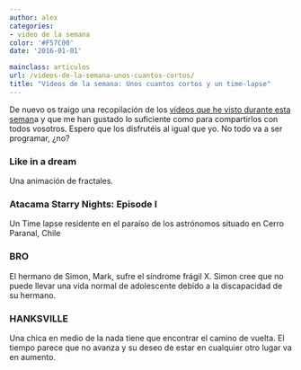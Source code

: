 ```yaml
---
author: alex
categories:
- video de la semana
color: '#F57C00'
date: '2016-01-01'

mainclass: articulos
url: /videos-de-la-semana-unos-cuantos-cortos/
title: "Vídeos de la semana: Unos cuantos cortos y un time-lapse"
---
```


<div class="separator" >
<a href="https://1.bp.blogspot.com/-6oHsJJbLCtc/T0DNH9OnxrI/AAAAAAAACGQ/uIuix5iiJhM/s1600/1329646861_video-file.png"  ><amp-img on="tap:lightbox1" role="button" tabindex="0" layout="responsive"  height="128" width="128" src="https://1.bp.blogspot.com/-6oHsJJbLCtc/T0DNH9OnxrI/AAAAAAAACGQ/uIuix5iiJhM/s400/1329646861_video-file.png" /></a>
</div>

De nuevo os traigo una recopilación de los [vídeos que he visto durante esta seman][1]a y que me han gustado lo suficiente como para compartirlos con todos vosotros. Espero que los disfrutéis al igual que yo. No todo va a ser programar, ¿no? <amp-img on="tap:lightbox1" role="button" tabindex="0" layout="responsive" src="https://elbauldelprogramador.com/wp-includes/img/smilies/icon_smile.gif" alt=":-)" class="wp-smiley" />
<!--more--><!--ad-->
<h3 >
  Like in a dream
</h3>
<p >
  Una animación de fractales.
</p>
<div >
</div>

### Atacama Starry Nights: Episode I

Un Time lapse residente en el paraíso de los astrónomos situado en Cerro Paranal, Chile

<div >
</div>

### BRO

El hermano de Simon, Mark, sufre el síndrome frágil X. Simon cree que no puede llevar una vida normal de adolescente debido a la discapacidad de su hermano.

<div >
</div>

### HANKSVILLE

Una chica en medio de la nada tiene que encontrar el camino de vuelta. El tiempo parece que no avanza y su deseo de estar en cualquier otro lugar va en aumento.

<div >
</div>



 [1]: https://elbauldelprogramador.com/label/v%C3%ADdeo%20de%20la%20semana
